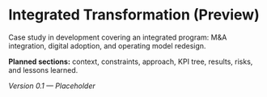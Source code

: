 # Integrated Transformation (Preview)

Case study in development covering an integrated program: M&A integration, digital adoption, and operating model redesign.

**Planned sections:** context, constraints, approach, KPI tree, results, risks, and lessons learned.

*Version 0.1 — Placeholder*
